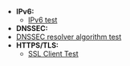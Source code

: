- **IPv6:**
  - [IPv6 test](http://ipv6-test.com/)
 - **DNSSEC:**
  - [DNSSEC resolver algorithm test](https://rootcanary.org/test.html) 
- **HTTPS/TLS:**
  - [SSL Client Test](https://www.ssllabs.com/ssltest/viewMyClient.html)
